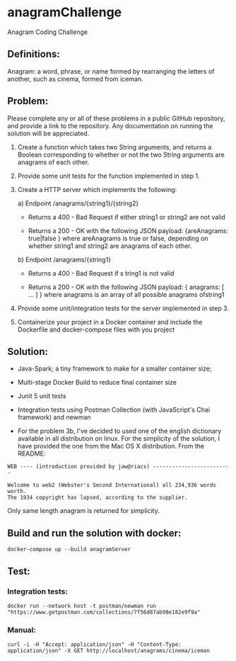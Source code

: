 # anagramChallenge

Anagram Coding Challenge

## Definitions​:
Anagram: a word, phrase, or name formed by rearranging the letters of another, such as
cinema,​ formed from ​iceman​. 
## Problem​:
Please complete any or all of these problems in a public GitHub repository, and provide a link to the repository. Any documentation on running the solution will be appreciated.
1. Create a function which takes two ​String​ arguments, and returns a ​Boolean corresponding to whether or not the two ​String​ arguments are ​anagrams​ of each other.

2. Provide some unit tests for the function implemented in step 1.

3. Create a HTTP server which implements the following:
    
    a) Endpoint ​/anagrams/{string1}/{string2}
        
   - Returns a ​400​ - ​Bad Request​ if either s​tring1​ or ​string2​ are not valid
        
   - Returns a ​200 - OK​ with the following ​JSON​ payload: { ​areAnagrams​: true|false } where ​areAnagrams​ is true or false, depending on whether ​string1​ and ​string2 are ​anagrams​ of each other.
    
    b) Endpoint ​/anagrams/{string1}
        
   - Returns a ​400 - Bad Request​ if s​ tring1​ is not valid
        
   - Returns a ​200 - OK​ with the following ​JSON p​ayload: { anagrams: [ ... ] } where anagrams is an array of all possible anagrams of ​string1

4. Provide some unit/integration tests for the server implemented in step 3.

5. Containerize your project in a Docker container and include the Dockerfile and
docker-compose files with you project


## Solution:

- Java-Spark; a tiny framework to make for a smaller container size;

- Multi-stage Docker Build to reduce final container size

- Junit 5 unit tests

- Integration tests using Postman Collection (with JavaScript's Chai framework) and newman 

- For the problem 3b, I've decided to used one of the english dictionary available in all distribution on linux. For the simplicity of the solution, I have provided the one from the Mac OS X distribution.
From the README:
```
WEB ---- (introduction provided by jaw@riacs) -------------------------

Welcome to web2 (Webster's Second International) all 234,936 words worth.
The 1934 copyright has lapsed, according to the supplier.
``` 
Only same length anagram is returned for simplicity.

## Build and run the solution with docker:

```shell script
docker-compose up --build anagramServer
```

## Test:

### Integration tests:
```shell script
docker run --network host -t postman/newman run "https://www.getpostman.com/collections/7f56d87ab98e182e9f9a"
```

### Manual:
```shell script
curl -i -H "Accept: application/json" -H "Content-Type: application/json" -X GET http://localhost/anagrams/cinema/iceman
```